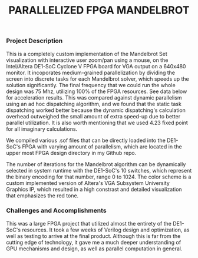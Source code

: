﻿---
layout: default
title: PARALLELIZED FPGA MANDELBROT
category: portfolio
modal-id: 6
vid1: null
vid2: null
img: FPGA/render5.jpg
img2: FPGA/mandel1.gif 
img3: FPGA/mandel2.gif 
img4: FPGA/render4.jpg 
img5: FPGA/solver_archi.jpg
project-date: 2019
languages:
- Verilog
- C++
concepts:
- Parallel Computing
- Mandelbrot Set
- Graphics Processing
- Pipeline Design
tools:
- Intel Altera
- Linux
---

### Project Description

This is a completely custom implementation of the Mandelbrot Set visualization with interactive user zoom/pan using a mouse, on the Intel/Altera DE1-SoC Cyclone V FPGA board for VGA output on a 640x480 monitor. It incoporates medium-grained parallelization by dividing the screen into discrete tasks for each Mandelbrot solver, which speeds up the solution significantly. The final frequency that we could run the whole design was 75 Mhz, utilizing 100% of the FPGA resources. See data below for acceleration results. This was compared against dynamic parallelism using an ad hoc dispatching algorithm, and we found that the static task dispatching worked better because the dynamic dispatching's calculation overhead outweighed the small amount of extra speed-up due to better parallel utilization. It is also worth mentioning that we used 4.23 fixed point for all imaginary calculations.

We compiled various .sof files that can be directly loaded into the DE1-SoC's FPGA with varying amount of parallelism, which are located in the upper most FPGA design directory in my Github repo.

The number of iterations for the Mandelbrot algorithm can be dynamically selected in system runtime with the DE1-SoC's 10 switches, which represent the binary encoding for that number, range 0 to 1024. The color scheme is a custom implemented version of Altera's VGA Subsystem University Graphics IP, which resulted in a high constrast and detailed visualization that emphasizes the red tone.

### Challenges and Accomplishments

This was a large FPGA project that utilized almost the entirety of the DE1-SoC's resources. It took a few weeks of Verilog design and optimization, as well as testing to arrive at the final product. Although this is far from the cutting edge of technology, it gave me a much deeper understanding of GPU mechanisms and design, as well as parallel computation in general.